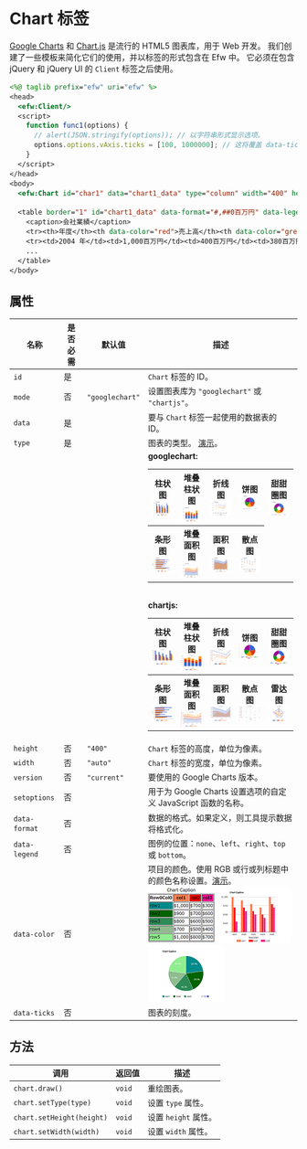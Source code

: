 # Chart 标签

[Google Charts](https://developers.google.com/chart/) 和 [Chart.js](https://www.chartjs.org/) 是流行的 HTML5 图表库，用于 Web 开发。 我们创建了一些模板来简化它们的使用，并以标签的形式包含在 Efw 中。 它必须在包含 jQuery 和 jQuery UI 的 `Client` 标签之后使用。

```jsp
<%@ taglib prefix="efw" uri="efw" %>
<head>
  <efw:Client/>
  <script>
    function func1(options) {
      // alert(JSON.stringify(options)); // 以字符串形式显示选项。
      options.options.vAxis.ticks = [100, 1000000]; // 这将覆盖 data-ticks 属性
    }
  </script>
</head>
<body>
  <efw:Chart id="char1" data="chart1_data" type="column" width="400" height="250" version="45.2" setoptions="func1" /> // 或 efw:chart, efw:CHART

  <table border="1" id="chart1_data" data-format="#,##0百万円" data-legend="bottom" data-ticks="100,1000000">
    <caption>会社業績</caption>
    <tr><th>年度</th><th data-color="red">売上高</th><th data-color="green">営業利益</th><th data-color="blue">経常利益</th></tr>
    <tr><td>2004 年</td><td>1,000百万円</td><td>400百万円</td><td>380百万円</td></tr>
    ...
  </table>
</body>
```

## 属性

| 名称 | 是否必需 | 默认值 | 描述 |
|---|---|---|---|
| `id` | 是 |  | `Chart` 标签的 ID。 |
| `mode` | 否 | `"googlechart"` | 设置图表库为 `"googlechart"` 或 `"chartjs"`。 |
| `data` | 是 |  | 要与 `Chart` 标签一起使用的数据表的 ID。 |
| `type` | 是 |  | 图表的类型。 [演示](https://efwgrp.github.io/efw4.X/help/chart/chartSampleTypes.html)。 |
|  |  |  | **googlechart:**<br><table><tr><th>柱状图<br>![Column Chart](../img/chart/gl_column.png)</th><th>堆叠柱状图<br>![Stacked Column Chart](../img/chart/gl_stackedcolumn.png)</th><th>折线图<br>![Line Chart](../img/chart/gl_line.png)</th><th>饼图<br>![Pie Chart](../img/chart/gl_pie.png)</th><th>甜甜圈图<br>![Donut Chart](../img/chart/gl_donut.png)</th></tr><tr><th>条形图<br>![Bar Chart](../img/chart/gl_bar.png)</th><th>堆叠面积图<br>![Stacked Area Chart](../img/chart/gl_stackedarea.png)</th><th>面积图<br>![Area Chart](../img/chart/gl_area.png)</th><th>散点图<br>![Scatter Chart](../img/chart/gl_scatter.png)</th></tr></table><br>**chartjs:**<br><table><tr><th>柱状图<br>![Column Chart](../img/chart/js_column.png)</th><th>堆叠柱状图<br>![Stacked Column Chart](../img/chart/js_stackedcolumn.png)</th><th>折线图<br>![Line Chart](../img/chart/js_line.png)</th><th>饼图<br>![Pie Chart](../img/chart/js_pie.png)</th><th>甜甜圈图<br>![Donut Chart](../img/chart/js_donut.png)</th></tr><tr><th>条形图<br>![Bar Chart](../img/chart/js_bar.png)</th><th>堆叠面积图<br>![Stacked Area Chart](../img/chart/js_stackedarea.png)</th><th>面积图<br>![Area Chart](../img/chart/js_area.png)</th><th>散点图<br>![Scatter Chart](../img/chart/js_scatter.png)</th><th>雷达图<br>![Radar Chart](../img/chart/js_radar.png)</th></tr></table> |
| `height` | 否 | `"400"` | `Chart` 标签的高度，单位为像素。 |
| `width` | 否 | `"auto"` | `Chart` 标签的宽度，单位为像素。 |
| `version` | 否 | `"current"` | 要使用的 Google Charts 版本。 |
| `setoptions` | 否 |  | 用于为 Google Charts 设置选项的自定义 JavaScript 函数的名称。 |
| `data-format` | 否 |  | 数据的格式。如果定义，则工具提示数据将格式化。 |
| `data-legend` | 否 |  | 图例的位置：`none`、`left`、`right`、`top` 或 `bottom`。 |
| `data-color` | 否 |  | 项目的颜色。使用 RGB 或行或列标题中的颜色名称设置。[演示](https://efwgrp.github.io/efw4.X/help/chart/chartSampleColors.html)。<br>![Data Table](../img/chart/table.png)![Chart 1](../img/chart/chart1.png)![Chart 2](../img/chart/chart2.png) |
| `data-ticks` | 否 |  | 图表的刻度。 |

## 方法

| 调用 | 返回值 | 描述 |
|---|---|---|
| `chart.draw()` | `void` | 重绘图表。 |
| `chart.setType(type)` | `void` | 设置 `type` 属性。 |
| `chart.setHeight(height)` | `void` | 设置 `height` 属性。 |
| `chart.setWidth(width)` | `void` | 设置 `width` 属性。 |